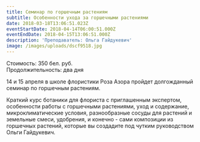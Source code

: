 ```yaml
---
title: Семинар по горшечным растениям
subtitle: Особенности ухода за горшечными растениями
date: 2018-03-18T13:06:51.023Z
eventStartDate: 2018-04-14T06:00:51.000Z
eventEndDate: 2018-04-15T13:06:51.000Z
description: 'Преподаватель: Ольга Гайдукевич'
image: /images/uploads/dscf9518.jpg
---
```

Стоимость: 350 бел. руб.\
Продолжительность: два дня

14 и 15 апреля в школе флористики Роза Азора пройдет долгожданный семинар по горшечным растениям. 

Краткий курс ботаники для флориста с приглашенным экспертом, особенности работы с горшечными растениями, уход и содержание, микроклиматические условия, разнообразные сосуды для растений и земельные смеси, удобрения, и конечно - сами композиции из горшечных растений, которые вы создадите под чутким руководством Ольги Гайдукевич.

